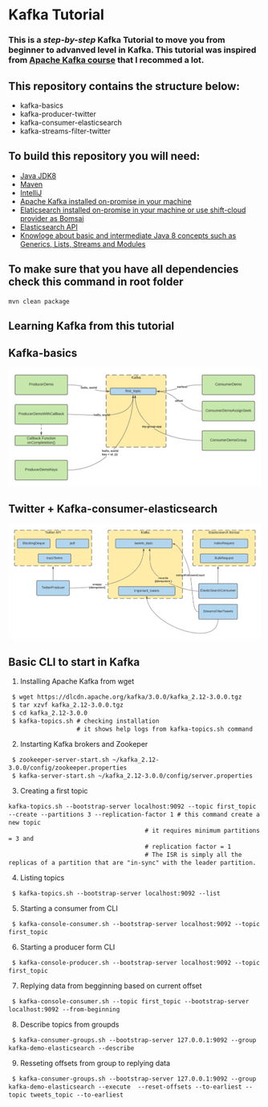 # Kafka Tutorial
### This is a _step-by-step_ Kafka Tutorial to move you from beginner to advanved level in Kafka. This tutorial was inspired from [Apache Kafka course](https://www.udemy.com/course/apache-kafka/) that I recommed a lot.

## This repository contains the structure below:
- kafka-basics
- kafka-producer-twitter
- kafka-consumer-elasticsearch
- kafka-streams-filter-twitter

## To build this repository you will need:
- [Java JDK8](https://openjdk.java.net/projects/jdk8/)
- [Maven](https://maven.apache.org/)
- [IntelliJ](https://www.jetbrains.com/pt-br/idea/)
- [Apache Kafka installed on-promise in your machine](https://kafka.apache.org/)
- [Elaticsearch installed on-promise in your machine or use shift-cloud provider as Bomsai](https://app.bonsai.io/)
- [Elasticsearch API](https://www.elastic.co/guide/en/elasticsearch/reference/7.16/cat-health.html)
- [Knowloge about basic and intermediate Java 8 concepts such as Generics, Lists, Streams and Modules](https://www.journaldev.com/2389/java-8-features-with-examples)

## To make sure that you have all dependencies check this command in root folder

```
mvn clean package
```
## Learning Kafka from this tutorial
## Kafka-basics
![](imagens/kafka-basics.png)

## Twitter + Kafka-consumer-elasticsearch
![](imagens/kafka-consumer-producer-elk-twitter.png)

## Basic CLI to start in Kafka
1. Installing Apache Kafka from wget
```
 $ wget https://dlcdn.apache.org/kafka/3.0.0/kafka_2.12-3.0.0.tgz
 $ tar xzvf kafka_2.12-3.0.0.tgz
 $ cd kafka_2.12-3.0.0
 $ kafka-topics.sh # checking installation 
                   # it shows help logs from kafka-topics.sh command
```
2. Instarting Kafka brokers and Zookeper
```
 $ zookeeper-server-start.sh ~/kafka_2.12-3.0.0/config/zookeeper.properties
 $ kafka-server-start.sh ~/kafka_2.12-3.0.0/config/server.properties
```
3. Creating a first topic
```
kafka-topics.sh --bootstrap-server localhost:9092 --topic first_topic --create --partitions 3 --replication-factor 1 # this command create a new topic
                                      # it requires minimum partitions = 3 and 
                                      # replication factor = 1
                                      # The ISR is simply all the replicas of a partition that are "in-sync" with the leader partition. 
```
4. Listing topics
```
 $ kafka-topics.sh --bootstrap-server localhost:9092 --list
```

5. Starting a consumer from CLI
```
 $ kafka-console-consumer.sh --bootstrap-server localhost:9092 --topic first_topic
```

6. Starting a producer form CLI
```
 $ kafka-console-producer.sh --bootstrap-server localhost:9092 --topic first_topic
```

7. Replying data from begginning based on current offset
```
 $ kafka-console-consumer.sh --topic first_topic --bootstrap-server localhost:9092 --from-beginning
```
8. Describe topics from groupds
```
 $ kafka-consumer-groups.sh --bootstrap-server 127.0.0.1:9092 --group kafka-demo-elasticsearch --describe
```
9. Resseting offsets from group to replying data
```
 $ kafka-consumer-groups.sh --bootstrap-server 127.0.0.1:9092 --group kafka-demo-elasticsearch --execute  --reset-offsets --to-earliest --topic tweets_topic --to-earliest
```


